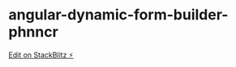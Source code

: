 # angular-dynamic-form-builder-phnncr

[Edit on StackBlitz ⚡️](https://stackblitz.com/edit/angular-dynamic-form-builder-phnncr)